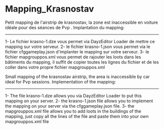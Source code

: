 # Mapping_Krasnostav

Petit mapping de l'airstrip de krasnostav, la zone est inaccessible en voiture idéale pour des séances de Pvp .
Implantation du mapping:
************************
1- Le fichier krasno-1.dze vous permet via DayzEditor Loader de mettre ce mapping sur votre serveur.
2- le fichier krasno-1.json vous permet via le fichier cfggameplay.json d'implanter le mapping sur votre serveur.
3- le fichier mapgrouppos.xml vous permet de rajouter les loots dans les bâtiments du mapping, il suffit de copier toutes les lignes du fichier et de les coller dans votre propre fichier mapgrouppos.xml


Small mapping of the krasnostav airstrip, the area is inaccessible by car ideal for Pvp sessions.
Implementation of the mapping:
******************************
1- The file krasno-1.dze allows you via DayzEditor Loader to put this mapping on your server.
2- the krasno-1.json file allows you to implement the mapping on your server via the cfggameplay.json file.
3- the mapgrouppos.xml file allows you to add loots in the buildings of the mapping, just copy all the lines of the file and paste them into your own mapgrouppos.xml file
